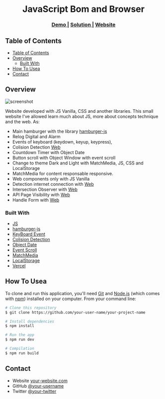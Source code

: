 <!-- Please update value in the {}  -->

<h1 align="center">JavaScript Bom and Browser</h1>

<div align="center">
  <h3>
    <a href="https://{[your-demo-link.your-domain](http://mini-web-ten.vercel.app/)}">
      Demo
    </a>
    <span> | </span>
    <a href="https://{[your-url-to-the-solution](https://github.com/SebasttianDaza/miniWeb)}">
      Solution
    </a>
    <span> | </span>
    <a href="https://emprendeyourlifestyle.com/portafolio/">
      Website
    </a>
  </h3>
</div>

<!-- TABLE OF CONTENTS -->

## Table of Contents

- [Table of Contents](#table-of-contents)
- [Overview](#overview)
  - [Built With](#built-with)
- [How To Usea](#how-to-usea)
- [Contact](#contact)

<!-- OVERVIEW -->

## Overview

![screenshot](https://firebasestorage.googleapis.com/v0/b/deplacemaison-2f33d.appspot.com/o/miniWebb.png?alt=media&token=6049f2fb-154b-41ca-8223-b096d7549a26)

Website developed with JS Vanilla, CSS and another libraries. This small website I've allowed learn much about JS, more about concepts technique and the web. As:
- Main hamburger with the library [hamburger-js](https://jonsuh.com/hamburgers/)
- Relog Digital and Alarm
- Events of keyboard (keydown, keyup, keypress), 
- Colision Detection [Web](https://developer.mozilla.org/en-US/docs/Games/Tutorials/2D_Breakout_game_pure_JavaScript/Collision_detection)
- Countdown Timer with Object Date
- Button scroll with Object Window with event scroll
- Change to theme Dark and Light with MatchMedia, JS, CSS and LocalStorage
- MatchMedia for content responsable responsive.
- Web components only with JS Vanilla
- Detection internet connection with [Web](https://developer.mozilla.org/en-US/docs/Web/API/Navigator/onLine)
- Intersection Observer with [Web](https://developer.mozilla.org/en-US/docs/Web/API/Intersection_Observer_API)
- API Page Visibility with [Web](https://developer.mozilla.org/en-US/docs/Web/API/Page_Visibility_API)
- Handle Form with [Web](https://developer.mozilla.org/en-US/docs/Web/API/FormData)


### Built With

<!-- This section should list any major frameworks that you built your project using. Here are a few examples.-->

- [JS](https://developer.mozilla.org/en-US/docs/Web/JavaScript)
- [hamburger-js](https://jonsuh.com/hamburgers/)
- [KeyBoard Event](https://developer.mozilla.org/en-US/docs/Web/API/KeyboardEvent)
- [Colision Detection](https://developer.mozilla.org/en-US/docs/Games/Tutorials/2D_Breakout_game_pure_JavaScript/Collision_detection)
- [Object Date](https://developer.mozilla.org/en-US/docs/Web/JavaScript/Reference/Global_Objects/Date)
- [Event Scroll](https://developer.mozilla.org/en-US/docs/Web/API/Document/scroll_event)
- [MatchMedia](https://developer.mozilla.org/en-US/docs/Web/API/Window/matchMedia)
- [LocalStorage](https://developer.mozilla.org/en-US/docs/Web/API/Window/localStorage)
- [Vercel](https://vercel.com/)



## How To Usea 

<!-- Example: -->

To clone and run this application, you'll need [Git](https://git-scm.com) and [Node.js](https://nodejs.org/en/download/) (which comes with [npm](http://npmjs.com)) installed on your computer. From your command line:

```bash
# Clone this repository
$ git clone https://github.com/your-user-name/your-project-name

# Install dependencies
$ npm install

# Run the app
$ npm run dev

# Compilation
$ npm run build

```


## Contact


- Website [your-website.com](https://emprendeyourlifestyle.com/)
- GitHub [@your-username](https://github.com/SebasttianDaza/vueTest)
- Twitter [@your-twitter](https://twitter.com/SebasttianDaza)
